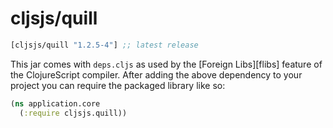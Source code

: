 # cljsjs/quill

[](dependency)
```clojure
[cljsjs/quill "1.2.5-4"] ;; latest release
```
[](/dependency)

This jar comes with `deps.cljs` as used by the [Foreign Libs][flibs] feature
of the ClojureScript compiler. After adding the above dependency to your project
you can require the packaged library like so:

```clojure
(ns application.core
  (:require cljsjs.quill))
```

